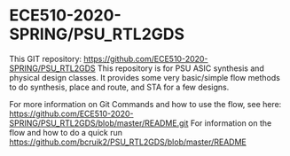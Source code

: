 # ECE510-2020-SPRING/PSU_RTL2GDS

This GIT repository:  https://github.com/ECE510-2020-SPRING/PSU_RTL2GDS
This repository is for PSU ASIC synthesis and physical design classes.  It provides some very basic/simple flow methods to do synthesis, place and route, and STA for a few designs.

For more information on Git Commands and how to use the flow, see here:
https://github.com/ECE510-2020-SPRING/PSU_RTL2GDS/blob/master/README.git
For information on the flow and how to do a quick run
https://github.com/bcruik2/PSU_RTL2GDS/blob/master/README

